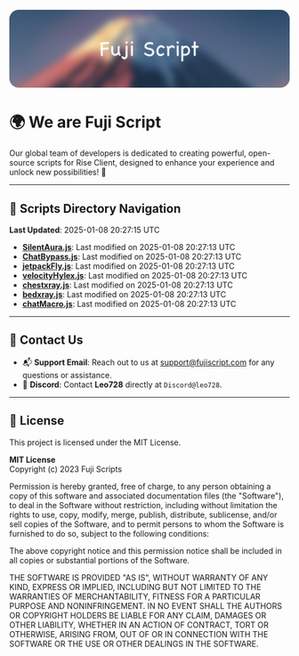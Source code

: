 ![Banner](.github/b.webp)

# 🌍 **We are Fuji Script**

Our global team of developers is dedicated to creating powerful, open-source scripts for Rise Client, designed to enhance your experience and unlock new possibilities! 🌟

---
<!-- SCRIPTS_NAVIGATION_START -->
## 📂 **Scripts Directory Navigation**

**Last Updated**: 2025-01-08 20:27:15 UTC

- **[SilentAura.js](scripts/SilentAura.js)**: Last modified on 2025-01-08 20:27:13 UTC
- **[ChatBypass.js](scripts/ChatBypass.js)**: Last modified on 2025-01-08 20:27:13 UTC
- **[jetpackFly.js](scripts/jetpackFly.js)**: Last modified on 2025-01-08 20:27:13 UTC
- **[velocityHylex.js](scripts/velocityHylex.js)**: Last modified on 2025-01-08 20:27:13 UTC
- **[chestxray.js](scripts/chestxray.js)**: Last modified on 2025-01-08 20:27:13 UTC
- **[bedxray.js](scripts/bedxray.js)**: Last modified on 2025-01-08 20:27:13 UTC
- **[chatMacro.js](scripts/chatMacro.js)**: Last modified on 2025-01-08 20:27:13 UTC

<!-- SCRIPTS_NAVIGATION_END -->

---

## 💬 **Contact Us**  
- 📬 **Support Email**: Reach out to us at [support@fujiscript.com](mailto:support@fujiscript.com) for any questions or assistance.  
- 💬 **Discord**: Contact **Leo728** directly at `Discord@leo728`.

---

## 📜 **License**

This project is licensed under the MIT License.  

**MIT License**  
Copyright (c) 2023 Fuji Scripts  

Permission is hereby granted, free of charge, to any person obtaining a copy of this software and associated documentation files (the "Software"), to deal in the Software without restriction, including without limitation the rights to use, copy, modify, merge, publish, distribute, sublicense, and/or sell copies of the Software, and to permit persons to whom the Software is furnished to do so, subject to the following conditions:  

The above copyright notice and this permission notice shall be included in all copies or substantial portions of the Software.  

THE SOFTWARE IS PROVIDED "AS IS", WITHOUT WARRANTY OF ANY KIND, EXPRESS OR IMPLIED, INCLUDING BUT NOT LIMITED TO THE WARRANTIES OF MERCHANTABILITY, FITNESS FOR A PARTICULAR PURPOSE AND NONINFRINGEMENT. IN NO EVENT SHALL THE AUTHORS OR COPYRIGHT HOLDERS BE LIABLE FOR ANY CLAIM, DAMAGES OR OTHER LIABILITY, WHETHER IN AN ACTION OF CONTRACT, TORT OR OTHERWISE, ARISING FROM, OUT OF OR IN CONNECTION WITH THE SOFTWARE OR THE USE OR OTHER DEALINGS IN THE SOFTWARE.  
